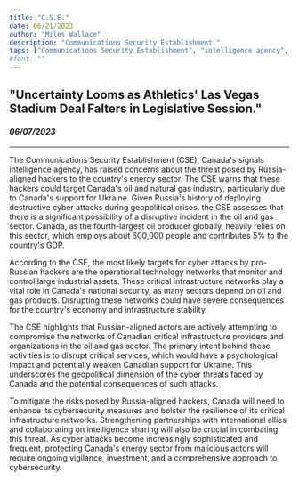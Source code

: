 ```yaml
---
title: "C.S.E."
date: 06/21/2023
author: "Miles Wallace"
description: "Communications Security Establishment."
tags: ["Communications Security Establishment", "intelligence agency", "Russia-aligned hackers", "Canada's oil", "Ukraine", "Russia", "cyber threats",  ]
#font: ""
---
```

## "Uncertainty Looms as Athletics' Las Vegas Stadium Deal Falters in Legislative Session."
#### _06/07/2023_ 
____
The Communications Security Establishment (CSE), Canada's signals intelligence agency, has raised concerns about the threat posed by Russia-aligned hackers to the country's energy sector. The CSE warns that these hackers could target Canada's oil and natural gas industry, particularly due to Canada's support for Ukraine. Given Russia's history of deploying destructive cyber attacks during geopolitical crises, the CSE assesses that there is a significant possibility of a disruptive incident in the oil and gas sector. Canada, as the fourth-largest oil producer globally, heavily relies on this sector, which employs about 600,000 people and contributes 5% to the country's GDP.

According to the CSE, the most likely targets for cyber attacks by pro-Russian hackers are the operational technology networks that monitor and control large industrial assets. These critical infrastructure networks play a vital role in Canada's national security, as many sectors depend on oil and gas products. Disrupting these networks could have severe consequences for the country's economy and infrastructure stability.

The CSE highlights that Russian-aligned actors are actively attempting to compromise the networks of Canadian critical infrastructure providers and organizations in the oil and gas sector. The primary intent behind these activities is to disrupt critical services, which would have a psychological impact and potentially weaken Canadian support for Ukraine. This underscores the geopolitical dimension of the cyber threats faced by Canada and the potential consequences of such attacks.

To mitigate the risks posed by Russia-aligned hackers, Canada will need to enhance its cybersecurity measures and bolster the resilience of its critical infrastructure networks. Strengthening partnerships with international allies and collaborating on intelligence sharing will also be crucial in combating this threat. As cyber attacks become increasingly sophisticated and frequent, protecting Canada's energy sector from malicious actors will require ongoing vigilance, investment, and a comprehensive approach to cybersecurity.